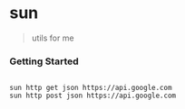 # sun

> utils for me


### Getting Started

```shell 

sun http get json https://api.google.com
sun http post json https://api.google.com   

```